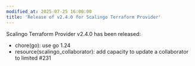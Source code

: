```yaml
---
modified_at: 2025-07-25 16:00:00
title: 'Release of v2.4.0 for Scalingo Terraform Provider'
---
```


Scalingo Terraform Provider v2.4.0 has been released:

* chore(go): use go 1.24
* resource(scalingo_collaborator): add capacity to update a collaborator to limited #231
